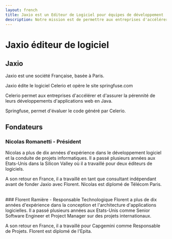 ```yaml
---
layout: french
title: Jaxio est un Editeur de Logiciel pour équipes de développement
description: Notre mission est de permettre aux entreprises d'accélérer et d'assurer la pérennité de leurs développements d'applications web en Java 
---
```


# Jaxio éditeur de logiciel
## Jaxio

Jaxio est une société Française, basée à Paris.

Jaxio édite le logiciel Celerio et opère le site springfuse.com

Celerio permet aux entreprises d'accélérer et d'assurer la pérennité de leurs développements d'applications web en Java.

Springfuse, permet d'évaluer le code généré par Celerio.


## Fondateurs
### Nicolas Romanetti - Président
Nicolas a plus de dix années d'expérience dans le développement logiciel et la conduite de projets informatiques.
Il a passé plusieurs années aux Etats-Unis dans la Silicon Valley où il a travaillé pour deux éditeurs de logiciels.

A son retour en France, il a travaillé en tant que consultant indépendant avant de fonder Jaxio avec Florent.
Nicolas est diplomé de Télécom Paris.

<br/>
### Florent Ramière - Responsable Technologique
Florent a plus de dix années d'expérience dans la conception et l'architecture d'applications logicielles.
Il a passé plusieurs années aux Etats-Unis comme Senior Software Engineer et Project Manager sur des projets internationaux.

A son retour en France, il a travaillé pour Capgemini comme Responsable de Projets.
Florent est diplomé de l'Epita.

